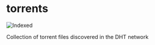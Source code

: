 torrents 
========
![Indexed](https://img.shields.io/badge/indexed-163058-blue)

Collection of torrent files discovered in the DHT network
